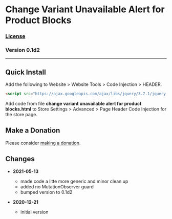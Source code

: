 # Change Variant Unavailable Alert for Product Blocks

### [License][99]

### Version 0.1d2

---

## Quick Install

Add the following to Website > Website Tools > Code Injection > HEADER.

```html
<script src="https://ajax.googleapis.com/ajax/libs/jquery/3.7.1/jquery.min.js"></script>
```

Add code from file **change variant unavailable alert for product blocks.html**
to Store Settings > Advanced > Page Header Code Injection for the store page.

## Make a Donation

Please consider [making a donation](https://github.com/tomsWebConsulting/twcsl#make-a-donation).

## Changes

* **2021-05-13**

  * made code a litte more generic and minor clean up
  * added no MutationObserver guard
  * bumped version to 0.1d2
  
* **2020-12-21**

  * initial version

[99]: https://github.com/tomsWebConsulting/twcsl/blob/main/LICENSE.txt#L1
